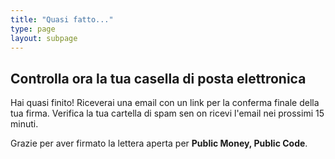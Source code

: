 ```yaml
---
title: "Quasi fatto..."
type: page
layout: subpage
---
```


## Controlla ora la tua casella di posta elettronica

Hai quasi finito! Riceverai una email con un link per la conferma finale della tua firma. Verifica la tua cartella di spam sen on ricevi l'email nei prossimi 15 minuti. 

Grazie per aver firmato la lettera aperta per **Public Money, Public Code**.
